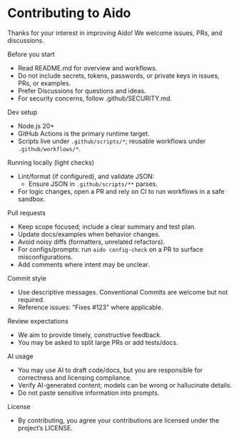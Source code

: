 # Contributing to Aido

Thanks for your interest in improving Aido! We welcome issues, PRs, and discussions.

Before you start
- Read README.md for overview and workflows.
- Do not include secrets, tokens, passwords, or private keys in issues, PRs, or examples.
- Prefer Discussions for questions and ideas.
- For security concerns, follow .github/SECURITY.md.

Dev setup
- Node.js 20+
- GitHub Actions is the primary runtime target.
- Scripts live under `.github/scripts/*`; reusable workflows under `.github/workflows/*`.

Running locally (light checks)
- Lint/format (if configured), and validate JSON:
  - Ensure JSON in `.github/scripts/**` parses.
- For logic changes, open a PR and rely on CI to run workflows in a safe sandbox.

Pull requests
- Keep scope focused; include a clear summary and test plan.
- Update docs/examples when behavior changes.
- Avoid noisy diffs (formatters, unrelated refactors).
- For configs/prompts: run `aido config-check` on a PR to surface misconfigurations.
- Add comments where intent may be unclear.

Commit style
- Use descriptive messages. Conventional Commits are welcome but not required.
- Reference issues: “Fixes #123” where applicable.

Review expectations
- We aim to provide timely, constructive feedback.
- You may be asked to split large PRs or add tests/docs.

AI usage
- You may use AI to draft code/docs, but you are responsible for correctness and licensing compliance.
- Verify AI-generated content; models can be wrong or hallucinate details.
- Do not paste sensitive information into prompts.

License
- By contributing, you agree your contributions are licensed under the project’s LICENSE.
